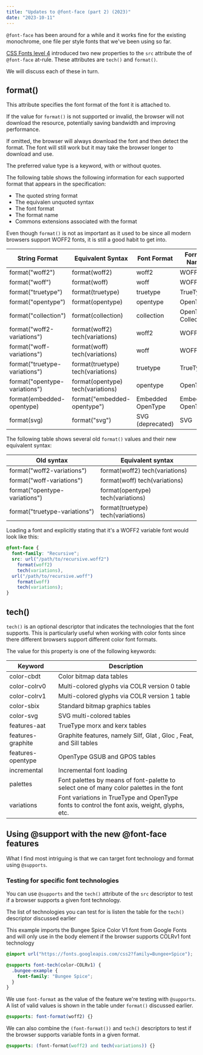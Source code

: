 ```yaml
---
title: "Updates to @font-face (part 2) (2023)"
date: "2023-10-11"
---
```


`@font-face` has been around for a while and it works fine for the existing monochrome, one file per style fonts that we've been using so far.

[CSS Fonts level 4](https://w3c.github.io/csswg-drafts/css-fonts/) introduced two new properties to the `src` attribute the of `@font-face` at-rule. These attributes are `tech()` and `format()`.

We will discuss each of these in turn.

## format()

This attribute specifies the font format of the font it is attached to.

If the value for `format()` is not supported or invalid, the browser will not download the resource, potentially saving bandwidth and improving performance.

If omitted, the browser will always download the font and then detect the format. The font will still work but it may take the browser longer to download and use.

The preferred value type is a keyword, with or without quotes.

The following table shows the following information for each supported format that appears in the specification:

- The quoted string format
- The equivalen unquoted syntax
- The font format
- The format name
- Commons extensions associated with the format

Even though `format()` is not as important as it used to be since all modern browsers support WOFF2 fonts, it is still a good habit to get into.

| String Format | Equivalent Syntax | Font Format | Format Name | Common extensions |
| --- | --- | --- | --- | --- |
| format("woff2") | format(woff2) | woff2 | WOFF 2.0 | .woff2 |
| format("woff") | format(woff) | woff | WOFF 1.0 | .woff |
| format("truetype") | format(truetype) | truetype | TrueType | .ttf |
| format("opentype") | format(opentype) | opentype | OpenType | .otf, .ttf |
| format("collection") | format(collection) | collection | OpenType Collection | .otc, .ttc |
| format("woff2-variations") | format(woff2) tech(variations) | woff2 | WOFF 2.0 | .woff2 |
| format("woff-variations") | format(woff) tech(variations) | woff | WOFF 1.0 | .woff |
| format("truetype-variations") | format(truetype) tech(variations) | truetype | TrueType | .ttf |
| format("opentype-variations") | format(opentype) tech(variations) | opentype | OpenType | .otf, .ttf |
| format(embedded-opentype) | format("embedded-opentype") | Embedded OpenType | Embedded OpenType | .eot |
| format(svg) | format("svg") | SVG (deprecated) | SVG | .svg, .svgz |

The following table shows several old `format()` values and their new equivalent syntax:

| Old syntax | Equivalent syntax |
| --- | --- |
| format("woff2-variations") | format(woff2) tech(variations) |
| format("woff-variations") | format(woff) tech(variations) |
| format("opentype-variations") | format(opentype) tech(variations) |
| format("truetype-variations") | format(truetype) tech(variations) |

Loading a font and explicitly stating that it's a WOFF2 variable font would look like this:

```css
@font-face {
  font-family: "Recursive";
  src: url("/path/to/recursive.woff2")
    format(woff2)
    tech(variations),
  url("/path/to/recursive.woff")
    format(woff)
    tech(variations);
}
```

## tech()

`tech()` is an optional descriptor that indicates the technologies that the font supports. This is particularly useful when working with color fonts since there different browsers support different color font formats.

The value for this property is one of the following keywords:

| Keyword | Description |
| --- | --- |
| color-cbdt | Color bitmap data tables |
| color-colrv0 | Multi-colored glyphs via COLR version 0 table |
| color-colrv1 | Multi-colored glyphs via COLR version 1 table |
| color-sbix | Standard bitmap graphics tables |
| color-svg | SVG multi-colored tables |
| features-aat | TrueType morx and kerx tables |
| features-graphite | Graphite features, namely Silf, Glat , Gloc , Feat, and Sill tables |
| features-opentype | OpenType GSUB and GPOS tables |
| incremental | Incremental font loading |
| palettes | Font palettes by means of font-palette to select one of many color palettes in the font |
| variations | Font variations in TrueType and OpenType fonts to control the font axis, weight, glyphs, etc. |

## Using @support with the new @font-face features

What I find most intriguing is that we can target font technology and format using `@supports`.

### Testing for specific font technologies

You can use `@supports` and the `tech()` attribute of the `src` descriptor to test if a browser supports a given font technology.

The list of technologies you can test for is listen the table for the `tech()` descriptor discussed earlier

This example imports the Bungee Spice Color V1 font from Google Fonts and will only use in the body element if the browser supports COLRv1 font technology

```css
@import url("https://fonts.googleapis.com/css2?family=Bungee+Spice");

@supports font-tech(color-COLRv1) {
  .bungee-example {
    font-family: "Bungee Spice";
  }
}
```

We use `font-format` as the value of the feature we're testing with `@supports`. A list of valid values is shown in the table under `format()` discussed earlier.

```css
@supports: font-format(woff2) {}
```

We can also combine the `(font-format())` and `tech()` descriptors to test if the browser supports variable fonts in a given format.

```css
@supports: (font-format(woff2) and tech(variations)) {}
```
